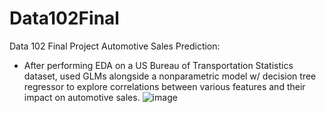 # Data102Final
Data 102 Final Project
Automotive Sales Prediction: 
- After performing EDA on a US Bureau of Transportation Statistics dataset, used GLMs alongside a nonparametric model w/ decision tree regressor to explore correlations between various features and their impact on automotive sales.
![image](https://github.com/user-attachments/assets/74862beb-f894-4843-94f4-b1a25be541a8)
